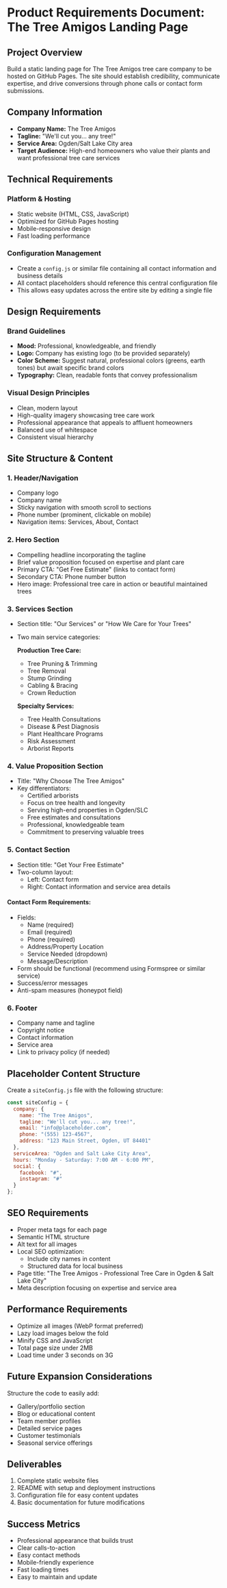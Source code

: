 # Product Requirements Document: The Tree Amigos Landing Page

## Project Overview
Build a static landing page for The Tree Amigos tree care company to be hosted on GitHub Pages. The site should establish credibility, communicate expertise, and drive conversions through phone calls or contact form submissions.

## Company Information
- **Company Name:** The Tree Amigos
- **Tagline:** "We'll cut you... any tree!"
- **Service Area:** Ogden/Salt Lake City area
- **Target Audience:** High-end homeowners who value their plants and want professional tree care services

## Technical Requirements

### Platform & Hosting
- Static website (HTML, CSS, JavaScript)
- Optimized for GitHub Pages hosting
- Mobile-responsive design
- Fast loading performance

### Configuration Management
- Create a `config.js` or similar file containing all contact information and business details
- All contact placeholders should reference this central configuration file
- This allows easy updates across the entire site by editing a single file

## Design Requirements

### Brand Guidelines
- **Mood:** Professional, knowledgeable, and friendly
- **Logo:** Company has existing logo (to be provided separately)
- **Color Scheme:** Suggest natural, professional colors (greens, earth tones) but await specific brand colors
- **Typography:** Clean, readable fonts that convey professionalism

### Visual Design Principles
- Clean, modern layout
- High-quality imagery showcasing tree care work
- Professional appearance that appeals to affluent homeowners
- Balanced use of whitespace
- Consistent visual hierarchy

## Site Structure & Content

### 1. Header/Navigation
- Company logo
- Company name
- Sticky navigation with smooth scroll to sections
- Phone number (prominent, clickable on mobile)
- Navigation items: Services, About, Contact

### 2. Hero Section
- Compelling headline incorporating the tagline
- Brief value proposition focused on expertise and plant care
- Primary CTA: "Get Free Estimate" (links to contact form)
- Secondary CTA: Phone number button
- Hero image: Professional tree care in action or beautiful maintained trees

### 3. Services Section
- Section title: "Our Services" or "How We Care for Your Trees"
- Two main service categories:
  
  **Production Tree Care:**
  - Tree Pruning & Trimming
  - Tree Removal
  - Stump Grinding
  - Cabling & Bracing
  - Crown Reduction
  
  **Specialty Services:**
  - Tree Health Consultations
  - Disease & Pest Diagnosis
  - Plant Healthcare Programs
  - Risk Assessment
  - Arborist Reports

### 4. Value Proposition Section
- Title: "Why Choose The Tree Amigos"
- Key differentiators:
  - Certified arborists
  - Focus on tree health and longevity
  - Serving high-end properties in Ogden/SLC
  - Free estimates and consultations
  - Professional, knowledgeable team
  - Commitment to preserving valuable trees

### 5. Contact Section
- Section title: "Get Your Free Estimate"
- Two-column layout:
  - Left: Contact form
  - Right: Contact information and service area details

#### Contact Form Requirements:
- Fields:
  - Name (required)
  - Email (required)
  - Phone (required)
  - Address/Property Location
  - Service Needed (dropdown)
  - Message/Description
- Form should be functional (recommend using Formspree or similar service)
- Success/error messages
- Anti-spam measures (honeypot field)

### 6. Footer
- Company name and tagline
- Copyright notice
- Contact information
- Service area
- Link to privacy policy (if needed)

## Placeholder Content Structure

Create a `siteConfig.js` file with the following structure:

```javascript
const siteConfig = {
  company: {
    name: "The Tree Amigos",
    tagline: "We'll cut you... any tree!",
    email: "info@placeholder.com",
    phone: "(555) 123-4567",
    address: "123 Main Street, Ogden, UT 84401"
  },
  serviceArea: "Ogden and Salt Lake City Area",
  hours: "Monday - Saturday: 7:00 AM - 6:00 PM",
  social: {
    facebook: "#",
    instagram: "#"
  }
};
```

## SEO Requirements
- Proper meta tags for each page
- Semantic HTML structure
- Alt text for all images
- Local SEO optimization:
  - Include city names in content
  - Structured data for local business
- Page title: "The Tree Amigos - Professional Tree Care in Ogden & Salt Lake City"
- Meta description focusing on expertise and service area

## Performance Requirements
- Optimize all images (WebP format preferred)
- Lazy load images below the fold
- Minify CSS and JavaScript
- Total page size under 2MB
- Load time under 3 seconds on 3G

## Future Expansion Considerations
Structure the code to easily add:
- Gallery/portfolio section
- Blog or educational content
- Team member profiles
- Detailed service pages
- Customer testimonials
- Seasonal service offerings

## Deliverables
1. Complete static website files
2. README with setup and deployment instructions
3. Configuration file for easy content updates
4. Basic documentation for future modifications

## Success Metrics
- Professional appearance that builds trust
- Clear calls-to-action
- Easy contact methods
- Mobile-friendly experience
- Fast loading times
- Easy to maintain and update